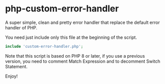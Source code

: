 # php-custom-error-handler

A super simple, clean and pretty error handler that replace the default error handler of PHP.

You need just include only this file at the beginning of the script.

```php
include 'custom-error-handler.php';
```

Note that this script is based on PHP 8 or later, if you use a previous version, you need to comment Match Expression and to decomment Switch Statement.

Enjoy!
